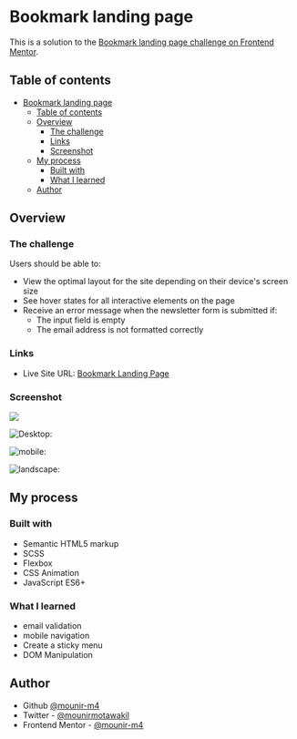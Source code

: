 # Bookmark landing page

This is a solution to the [Bookmark landing page challenge on Frontend Mentor](https://www.frontendmentor.io/challenges/bookmark-landing-page-5d0b588a9edda32581d29158).

## Table of contents

- [Bookmark landing page](#bookmark-landing-page)
  - [Table of contents](#table-of-contents)
  - [Overview](#overview)
    - [The challenge](#the-challenge)
    - [Links](#links)
    - [Screenshot](#screenshot)
  - [My process](#my-process)
    - [Built with](#built-with)
    - [What I learned](#what-i-learned)
  - [Author](#author)
## Overview

### The challenge

Users should be able to:

- View the optimal layout for the site depending on their device's screen size
- See hover states for all interactive elements on the page
- Receive an error message when the newsletter form is submitted if:
  - The input field is empty
  - The email address is not formatted correctly

### Links

- Live Site URL: [Bookmark Landing Page](https://bookmark-landing-main.netlify.app/)

### Screenshot

![](./screenshot.jpg)

![Desktop: ](./dist/images/screenshots/Bookmark-landing-page-desktop.png)

![mobile: ](./dist/images/screenshots/Bookmark-landing-page-mobile.png)

![landscape: ](./dist/images/screenshots/Bookmark-landing-page-landscape.png)



## My process

### Built with

- Semantic HTML5 markup
- SCSS
- Flexbox
- CSS Animation
- JavaScript ES6+

### What I learned

- email validation
- mobile navigation
- Create a sticky menu
- DOM Manipulation
  
## Author

- Github [@mounir-m4](https://github.com/mounir-m4)
- Twitter - [@mounirmotawakil](https://twitter.com/mounirmotawakil)
- Frontend Mentor - [@mounir-m4](https://www.frontendmentor.io/profile/mounir-m4)
